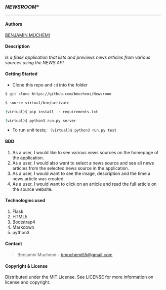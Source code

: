 ### *NEWSROOM**
****
#### Authors
[BENJAMIN MUCHEMI](https://github.com/bmuchemi)

#### **Description**
*Is a flask application that lists and previews news articles from various sources using the NEWS API.*

#### Getting Started
- Clone this repo and ```cd``` into the folder
```sh 
$ git clone https://github.com/bmuchemi/Newsroom

$ source virtual/bin/activate

(virtual)$ pip install -r requirements.txt

(virtual)$ python3 run.py server
```
- To run unit tests; ``` (virtual)$ python3 run.py test```

#### **BDD**
1. As a user, I would like to see various news sources on the homepage of the application.
2. As a user, I would also want to select a news source and see all news articles from the selected news source in the application.
3. As a user, I would want to see the image, description and the time a news article was created.
4. As a user, I would want to click on an article and read the full article on the source website.

#### **Technologies used**
1. Flask
2. HTML5
3. Bootstrap4
4. Markdown
5. python3

#### **Contact**
>Benjamin Muchemi - bmuchemi55@gmail.com

#### **Copyright & License**
Distributed under the MIT License. See LICENSE for more information on license and copyright. 